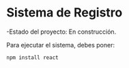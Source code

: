 <h1> Sistema de Registro </h1>

 -Estado del proyecto: En construcción.

Para ejecutar el sistema, debes poner:

```npm install react```
